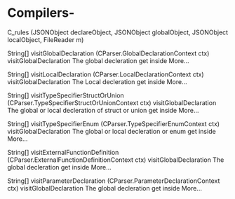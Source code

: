 # Compilers-
C_rules (JSONObject declareObject, JSONObject globalObject, JSONObject localObject, FileReader m)
 
String[] 	visitGlobalDeclaration (CParser.GlobalDeclarationContext ctx)
 	visitGlobalDeclaration The global decleration get inside More...
 
String[] 	visitLocalDeclaration (CParser.LocalDeclarationContext ctx)
 	visitGlobalDeclaration The Local decleration get inside More...
 
String[] 	visitTypeSpecifierStructOrUnion (CParser.TypeSpecifierStructOrUnionContext ctx)
 	visitGlobalDeclaration The global or local decleration of struct or union get inside More...
 
String[] 	visitTypeSpecifierEnum (CParser.TypeSpecifierEnumContext ctx)
 	visitGlobalDeclaration The global or local decleration or enum get inside More...
 
String[] 	visitExternalFunctionDefinition (CParser.ExternalFunctionDefinitionContext ctx)
 	visitGlobalDeclaration The global decleration get inside More...
 
String[] 	visitParameterDeclaration (CParser.ParameterDeclarationContext ctx)
 	visitGlobalDeclaration The global decleration get inside More...
